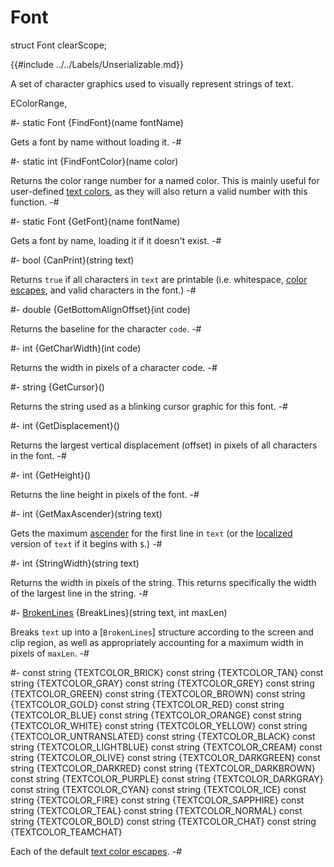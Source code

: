 # Font

[ascender]: https://en.wikipedia.org/wiki/Ascender_(typography)
[localized]: ../Base/StringTable.md
[text colors]: ../../Concepts/TextColors.md

[BrokenLines]: BrokenLines.md
[EColorRange]: Font/EColorRange.md

<!-- api-declaration -->
struct Font clearScope;

<!-- api-definition -->
{{#include ../../Labels/Unserializable.md}}

A set of character graphics used to visually represent strings of
text.

<!-- api-sub-types -->
EColorRange,

<!-- api-class-methods -->
#-
static Font {FindFont}(name fontName)

Gets a font by name without loading it.
-#

#-
static int {FindFontColor}(name color)

Returns the color range number for a named color. This is mainly
useful for user-defined [text colors], as they will also return a valid
number with this function.
-#

#-
static Font {GetFont}(name fontName)

Gets a font by name, loading it if it doesn't exist.
-#

<!-- api-instance-methods -->
#-
bool {CanPrint}(string text)

Returns `true` if all characters in `text` are printable (i.e.
whitespace, [color escapes][text colors], and valid characters in the
font.)
-#

#-
double {GetBottomAlignOffset}(int code)

Returns the baseline for the character `code`.
-#

#-
int {GetCharWidth}(int code)

Returns the width in pixels of a character code.
-#

#-
string {GetCursor}()

Returns the string used as a blinking cursor graphic for this font.
-#

#-
int {GetDisplacement}()

Returns the largest vertical displacement (offset) in pixels of all
characters in the font.
-#

#-
int {GetHeight}()

Returns the line height in pixels of the font.
-#

#-
int {GetMaxAscender}(string text)

Gets the maximum [ascender] for the first line in `text` (or the
[localized] version of `text` if it begins with `$`.)
-#

#-
int {StringWidth}(string text)

Returns the width in pixels of the string. This returns specifically
the width of the largest line in the string.
-#

#-
[BrokenLines] {BreakLines}(string text, int maxLen)

Breaks `text` up into a [`BrokenLines`] structure according to the
screen and clip region, as well as appropriately accounting for a
maximum width in pixels of `maxLen`.
-#

<!-- api-constants -->
#-
const string {TEXTCOLOR_BRICK}
const string {TEXTCOLOR_TAN}
const string {TEXTCOLOR_GRAY}
const string {TEXTCOLOR_GREY}
const string {TEXTCOLOR_GREEN}
const string {TEXTCOLOR_BROWN}
const string {TEXTCOLOR_GOLD}
const string {TEXTCOLOR_RED}
const string {TEXTCOLOR_BLUE}
const string {TEXTCOLOR_ORANGE}
const string {TEXTCOLOR_WHITE}
const string {TEXTCOLOR_YELLOW}
const string {TEXTCOLOR_UNTRANSLATED}
const string {TEXTCOLOR_BLACK}
const string {TEXTCOLOR_LIGHTBLUE}
const string {TEXTCOLOR_CREAM}
const string {TEXTCOLOR_OLIVE}
const string {TEXTCOLOR_DARKGREEN}
const string {TEXTCOLOR_DARKRED}
const string {TEXTCOLOR_DARKBROWN}
const string {TEXTCOLOR_PURPLE}
const string {TEXTCOLOR_DARKGRAY}
const string {TEXTCOLOR_CYAN}
const string {TEXTCOLOR_ICE}
const string {TEXTCOLOR_FIRE}
const string {TEXTCOLOR_SAPPHIRE}
const string {TEXTCOLOR_TEAL}
const string {TEXTCOLOR_NORMAL}
const string {TEXTCOLOR_BOLD}
const string {TEXTCOLOR_CHAT}
const string {TEXTCOLOR_TEAMCHAT}

Each of the default [text color escapes][text colors].
-#
